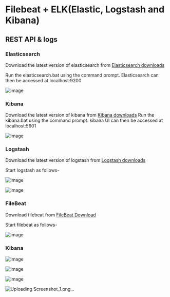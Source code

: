 # Filebeat + ELK(Elastic, Logstash and Kibana)
## REST API & logs

### Elasticsearch
Download the latest version of elasticsearch from  [Elasticsearch downloads](https://www.elastic.co/downloads/elasticsearch)

Run the elasticsearch.bat using the command prompt. Elasticsearch can then be accessed at localhost:9200

![image](https://user-images.githubusercontent.com/75089445/128631177-211f1865-0028-436a-9769-f8559c6a9976.png)

### Kibana

Download the latest version of kibana from [Kibana downloads](https://www.elastic.co/downloads/kibana)
Run the kibana.bat using the command prompt. kibana UI can then be accessed at localhost:5601

![image](https://user-images.githubusercontent.com/75089445/128631258-ba63a780-b610-4403-90c5-1764c2d18f90.png)

### Logstash

Download the latest version of logstash from [Logstash downloads](https://www.elastic.co/downloads/logstash)

Start logstash as follows-

![image](https://user-images.githubusercontent.com/75089445/128631446-d74c4f35-b5bd-4fbe-80af-b3b78fc0103e.png)

![image](https://user-images.githubusercontent.com/75089445/128631523-d155129f-e157-4005-92a1-c51b0bbbc785.png)

### FileBeat

Download filebeat from [FileBeat Download](https://www.elastic.co/downloads/beats/filebeat)

Start filebeat as follows-

![image](https://user-images.githubusercontent.com/75089445/128631612-6b428c2e-a9e4-4a1b-8d56-cd7308a42f25.png)

### Kibana

![image](https://user-images.githubusercontent.com/75089445/128631806-38a79c95-c9d8-4bea-9038-6fc76bb02f47.png)

![image](https://user-images.githubusercontent.com/75089445/128631840-ef7e5a52-c7ae-4ae4-8122-dd01c16f8416.png)

![image](https://user-images.githubusercontent.com/75089445/128631855-b524f20c-8522-4d0b-9046-10c84cd9a000.png)

![Uploading Screenshot_1.png…]()



